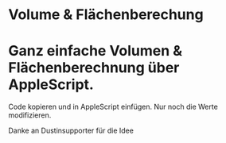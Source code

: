 # Volume & Flächenberechung

<h1> Ganz einfache Volumen & Flächenberechnung über AppleScript. </h1>

Code kopieren und in AppleScript einfügen. Nur noch die Werte modifizieren.

Danke an Dustinsupporter für die Idee
